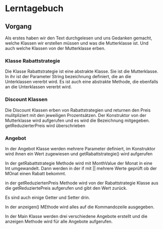 # Lerntagebuch

## Vorgang
Als erstes haben wir den Text durchgelesen und uns Gedanken gemacht,
welche Klassen wir erstellen müssen und was die Mutterklasse ist. 
Und auch welche Klassen von der Mutterklasse erben.

### Klasse Rabattstrategie

Die Klasse Rabattstrategie ist eine abstrakte Klasse. Sie ist die Mutterklasse.
In ihr ist der Parameter String bezeichnung definiert, die an die Unterklassen vererbt wird.
Es ist auch eine abstrakte Methode, die ebenfalls an die Unterklassen vererbt wird.


### Discount Klassen 

Die Discount Klassen erben von Rabattstrategien und returnen den Preis mulitpliziert mit den jeweiligen Prozentsätzen.
Der Konstruktor von der Mutterklasse wird aufgerufen und es wird die Bezeichnung mitgegeben.
getReduzierterPreis wird überschrieben 

### Angebot

In der Angebot Klasse werden mehrere Parameter definiert, im Konstruktor wird ihnen ein Wert zugewiesen und getRabattstrategie() wird aufgerufen

In der getRabattstrategie Methode wird mit MonthValue der Monat in eine Int umgewandelt. Dann werden in der if mit || mehrere Werte geprüft ob der MOnat einen Rabatt bekommt. 

in der getReduziertenPreis Methode wird von der Rabattstrategie Klasse aus die getReduziertePreis aufgerufen und gibt den Wert zurück.

Es sind auch einige Getter und Setter drin.

In der anzeigen() MEthode wird alles auf die Kommandozeile ausgegeben.

In der Main Klasse werden drei verschiedene Angebote erstellt und die anzeigen Methode wird für alle Angebote aufgerufen.





